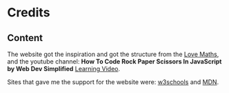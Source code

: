  # Credits 

## Content 
The website got the inspiration and got the structure from the [Love Maths](https://8000-gustavfluur-lovemaths-c9f3u8arlvx.ws-eu38.gitpod.io/), and the youtube channel: **How To Code Rock Paper Scissors In JavaScript by Web Dev Simplified** [Learning Video](https://www.youtube.com/watch?v=1yS-JV4fWqY).

Sites that gave me the support for the website were: 
[w3schools](https://www.w3schools.com/) and
[MDN](https://developer.mozilla.org/en-US/).